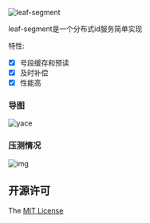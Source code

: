 ![leaf-segment](https://socialify.git.ci/weenable/leaf-segment/image?description=1&font=Inter&forks=1&issues=1&language=1&owner=1&pattern=Signal&pulls=1&stargazers=1&theme=Dark)



leaf-segment是一个分布式id服务简单实现

特性:

- [x] 号段缓存和预读
- [x] 及时补偿
- [x] 性能高

### 导图
![yace](https://static01.imgkr.com/temp/3ef729ee57634aba81976de558d9676e.png)

### 压测情况
![img](https://static01.imgkr.com/temp/67c2ec9d58d74711babdd5920af9465d.png)

## 开源许可

The [MIT License](LICENSE)
